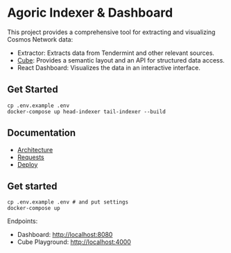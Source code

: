 # Agoric Indexer & Dashboard

This project provides a comprehensive tool for extracting and visualizing Cosmos Network data:

 - Extractor: Extracts data from Tendermint and other relevant sources.
 - [Cube](https://cube.dev): Provides a semantic layout and an API for structured data access.
 - React Dashboard: Visualizes the data in an interactive interface.

## Get Started

```
cp .env.example .env
docker-compose up head-indexer tail-indexer --build
```

## Documentation

 - [Architecture](./docs/architecture.md)
 - [Requests](./docs/requests.md)
 - [Deploy](./docs/deploy.md)

## Get started

```
cp .env.example .env # and put settings
docker-compose up
```

Endpoints:

 - Dashboard: [http://localhost:8080](http://localhost:8080)
 - Cube Playground: [http://localhost:4000](http://localhost:4000)
